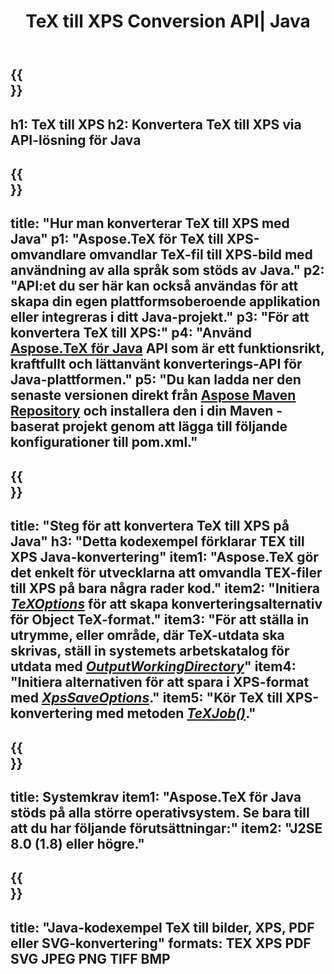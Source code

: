 ﻿---
translation: true
template: /_templates/_conversion-child-java.md
title: TeX till XPS Conversion API| Java
description: TeX till XPS konverteringsfunktion. Integrera detta lokala Java-bibliotek i ditt projekt eller använd plattformsoberoende applikationer för att konvertera TeX till XPS.
keywords: tex till xps api java, tex2xps integrera
url: /java/conversion/tex-to-xps/
family: tex
platformtag: java
feature: conversion
informat: TEX
outformat: XPS
otherformats: BMP PNG JPEG TIFF PDF SVG
---

{{<section banner>}}
---
h1: TeX till XPS
h2: Konvertera TeX till XPS via API-lösning för Java
---

{{<section overview>}}
---
title: "Hur man konverterar TeX till XPS med Java"
p1: "Aspose.TeX för TeX till XPS-omvandlare omvandlar TeX-fil till XPS-bild med användning av alla språk som stöds av Java."
p2: "API:et du ser här kan också användas för att skapa din egen plattformsoberoende applikation eller integreras i ditt Java-projekt."
p3: "För att konvertera TeX till XPS:"
p4: "Använd [Aspose.TeX för Java](https://products.aspose.com/tex/java) API som är ett funktionsrikt, kraftfullt och lättanvänt konverterings-API för Java-plattformen."
p5: "Du kan ladda ner den senaste versionen direkt från [Aspose Maven Repository](https://repository.aspose.com/tex/) och installera den i din Maven -baserat projekt genom att lägga till följande konfigurationer till pom.xml."
---

{{<section feature1>}}
---
title: "Steg för att konvertera TeX till XPS på Java"
h3: "Detta kodexempel förklarar TEX till XPS Java-konvertering"
item1: "Aspose.TeX gör det enkelt för utvecklarna att omvandla TEX-filer till XPS på bara några rader kod."
item2: "Initiera [*TeXOptions*](https://reference.aspose.com/tex/java/com.aspose.tex/TeXOptions) för att skapa konverteringsalternativ för Object TeX-format."
item3: "För att ställa in utrymme, eller område, där TeX-utdata ska skrivas, ställ in systemets arbetskatalog för utdata med [*OutputWorkingDirectory*](https://reference.aspose.com/tex/java/com.aspose.tex/TeXOptions#getOutputWorkingDirectory--)"
item4: "Initiera alternativen för att spara i XPS-format med [*XpsSaveOptions*](https://reference.aspose.com/tex/java/com.aspose.tex.rendering/XpsSaveOptions)."
item5: "Kör TeX till XPS-konvertering med metoden [*TeXJob()*](https://reference.aspose.com/tex/java/com.aspose.tex/TeXJob)."
---

{{<section feature2>}}
---
title: Systemkrav
item1: "Aspose.TeX för Java stöds på alla större operativsystem. Se bara till att du har följande förutsättningar:"
item2: "J2SE 8.0 (1.8) eller högre."
---

{{<section widget>}}
---
title: "Java-kodexempel TeX till bilder, XPS, PDF eller SVG-konvertering"
formats: TEX XPS PDF SVG JPEG PNG TIFF BMP
---